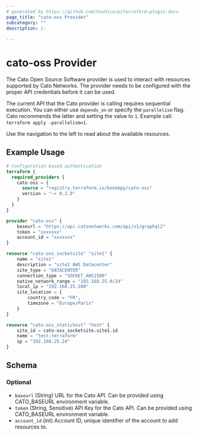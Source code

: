 ```yaml
---
# generated by https://github.com/hashicorp/terraform-plugin-docs
page_title: "cato-oss Provider"
subcategory: ""
description: |-
  
---
```


# cato-oss Provider

The Cato Open Source Software provider is used to interact with resources supported by Cato Networks. The provider needs to be configured with the proper API credentials before it can be used.

The current API that the Cato provider is calling requires sequential execution. You can either use `depends_on` or specify the `parallelism` flag. Cato recommends the latter and setting the value to `1`. Example call: `terraform apply -parallelism=1`.

Use the navigation to the left to read about the available resources.

## Example Usage

```terraform
# Configuration based authentication
terraform {
  required_providers {
    cato-oss = {
      source = "registry.terraform.io/benekpy/cato-oss"
      version = "~> 0.2.0"
    }
  }
}

provider "cato-oss" {
    baseurl = "https://api.catonetworks.com/api/v1/graphql2"
    token = "xxxxxxx"
    account_id = "xxxxxxx"
}

resource "cato-oss_socketsite" "site1" {
    name = "site1"
    description = "site1 AWS Datacenter"
    site_type = "DATACENTER"
    connection_type = "SOCKET_AWS1500"
    native_network_range = "192.168.25.0/24"
    local_ip = "192.168.25.100"
    site_location = {
        country_code = "FR",
        timezone = "Europe/Paris"
    }
}

resource "cato-oss_statichost" "host" {
    site_id = cato-oss_socketsite.site1.id
    name = "test-terraform"
    ip = "192.168.25.24"
}
```

<!-- schema generated by tfplugindocs -->
## Schema

### Optional

- `baseurl` (String) URL for the Cato API. Can be provided using CATO_BASEURL environment variable.
- `token` (String, Sensitive) API Key for the Cato API. Can be provided using CATO_BASEURL environment variable.
- `account_id` (int) Account ID, unique identifier of the account to add resources to. 
